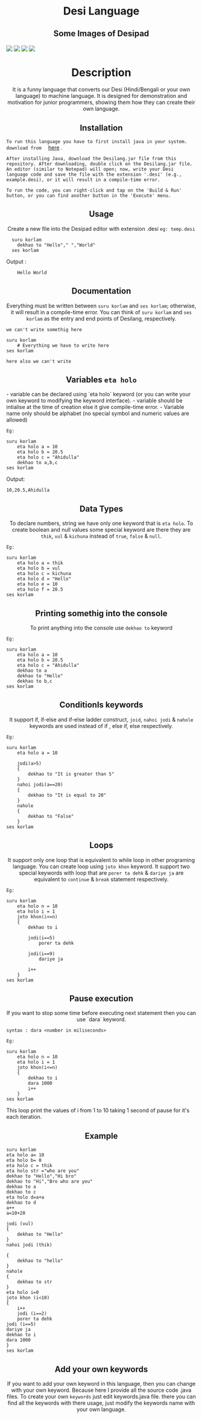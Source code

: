 
<h1 align="center">Desi Language</h1>

<h2 align="center">Some Images of Desipad</h2>
<img align="center" src="images/img1.png">
<img align="center" src="images/img2.png">
<img align="center" src="images/img3.png">
<img align="center" src="images/img4.png">

<h1 align="center">Description</h1>
<p align="center">
It is a funny language that converts our Desi (Hindi/Bengali or your own language) to machine language. It is designed for demonstration and motivation for junior programmers, showing them how they can create their own language.
</p>

<h2 align="center">Installation</h2>

`
To run this language you have to first install java in your system. download from  
`
[here](https://www.oracle.com/in/java/technologies/downloads/) .

`After installing Java, download the Desilang.jar file from this repository. After downloading, double click on the Desilang.jar file. An editor (similar to Notepad) will open; now, write your Desi language code and save the file with the extension '.desi' (e.g., example.desi), or it will result in a compile-time error.`

`To run the code, you can right-click and tap on the 'Build & Run' button, or you can find another button in the 'Execute' menu.`

<h2 align="center">Usage</h2>
<p align="center">
Create a new file into the Desipad editor with extension .desi 
<code>eg: temp.desi</code> </p>

```desi
  suru korlam
    dekhao to "Hello"," ","World"
  ses korlam
```
Output : 
```desi
    Hello World
```
<h2 align="center">Documentation</h2>

<p align="center">Everything must be written between <code>suru korlam</code> and <code>ses korlam</code>; otherwise, it will result in a compile-time error. You can think of <code>suru korlam</code> and <code>ses korlam</code> as the entry and end points of Desilang, respectively.</p>

```desi
we can't write somethig here

suru korlam
    # Everything we have to write here
ses korlam

here also we can't write
```

<h2 align="center">Variables <code>eta holo</code></h2>
- variable can be declared using `eta holo` keyword (or you can write your own keyword to modifying the keyword interface).
- variable should be intialise at the time of creation else it give compile-time error.
- Variable name only should be alphabet (no special symbol and numeric values are allowed)


`Eg:`
```desi
suru korlam
    eta holo a = 10
    eta holo b = 20.5
    eta holo c = "Ahidulla"
    dekhao to a,b,c
ses korlam
```

Output:
```desi
10,20.5,Ahidulla
```

<h2 align="center">Data Types</h2>

<p align="center">To declare numbers, string we have only one keyword that is <code>eta holo</code>. To create boolean and null values some special keyword are there they are <code>thik</code>, <code>vul</code> & <code>kichuna</code> instead of <code>true</code>, <code>false</code> & <code>null</code>.</p>

`Eg:`

```desi
suru korlam
    eta holo a = thik
    eta holo b = vul
    eta holo c = kichuna
    eta holo d = "Hello"
    eta holo e = 10
    eta holo f = 20.5
ses korlam
```

<h2 align = "center">Printing somethig into the console</h2>

<p align="center">To print anything into the console use <code>dekhao to</code> keyword</p>

`Eg:`

```desi
suru korlam
    eta holo a = 10
    eta holo b = 20.5
    eta holo c = "Ahidulla"
    dekhao to a
    dekhao to "Hello"
    dekhao to b,c
ses korlam
```

<h2 align="center">Conditionls keywords</h2>

<p align="center">It support if, if-else and if-else ladder construct, <code>joid</code>, <code>nahoi jodi</code> & <code>nahole</code> keywords are used instead of if , else if, else respectively.</p>

`Eg:`

```desi
suru korlam
    eta holo a = 10
    
    jodi(a>5)
    {
        dekhao to "It is greater than 5"
    }
    nahoi jodi(a==20)
    {
        dekhao to "It is equal to 20"
    }
    nahole
    {
        dekhao to "False"
    }
ses korlam
```

<h2 align="center">Loops</h2>

<p align="center">It support only one loop that is equivalent to while loop in other programing language. You can create loop using <code>joto khon</code> keyword.
It support two special keywords with loop that are <code>porer ta dehk</code> & <code>dariye ja</code> are equivalent to <code>continue</code> & <code>break</code> statement respectively.</p>

`Eg:`
```desi
suru korlam
    eta holo n = 10
    eta holo i = 1
    joto khon(i<=n)
    {
        dekhao to i

        jodi(i==5)
            porer ta dehk
        
        jodi(i==9)
            dariye ja

        i++
    }
ses korlam
```

<h2 align="center">Pause execution</h2>

<p align="center">If you want to stop some time before executing next statement then you can use `dara` keyword.</p>

```
syntax : dara <number in miliseconds>
```

`Eg:`

```desi
suru korlam
    eta holo n = 10
    eta holo i = 1
    joto khon(i<=n)
    {
        dekhao to i
        dara 1000
        i++
    }
ses korlam
```
This loop print the values of i from 1 to 10  taking 1 second of pause for it's each iteration.

<h2 align="center">Example</h2>

```desi
suru korlam
eta holo a= 10
eta holo b= 0
eta holo c = thik
eta holo str ="who are you"
dekhao to "Hello","Hi bro"
dekhao to "Hi","Bro who are you"
dekhao to a
dekhao to c
eta holo d=a+a
dekhao to d
a++
a=10+20

jodi (vul)
{
	dekhao to "Hello"
}
nahoi jodi (thik)

{
	dekhao to "hello"
}
nahole
{
	dekhao to str
}
eta holo i=0
joto khon (i<10)
{
	i++
	jodi (i==2)
	porer ta dehk
jodi (i==5)
dariye ja
dekhao to i
dara 1000
}
ses korlam

```
<h2 align="center">Add your own keywords </h2>
<p align="center">If you want to add your own keyword in this language, then you can change with your own keyword. Because here I provide all the source code .java files. 
To create your own <code>keywords</code> just edit keywords.java file.
there you can find all the keywords with there usage, just modify the keywords name with your own language.
</p>

